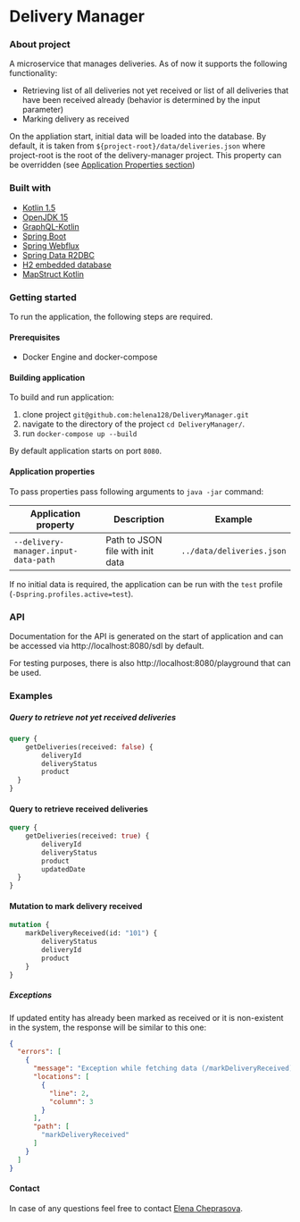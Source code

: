 # Delivery Manager

### About project
A microservice that manages deliveries. As of now it supports the following functionality:
* Retrieving list of all deliveries not yet received or list of all deliveries that have been received already 
(behavior is determined by the input parameter)
* Marking delivery as received

On the appliation start, initial data will be loaded into the database. By default, it is taken from 
`${project-root}/data/deliveries.json` where project-root is the root of the delivery-manager project. This property can be overridden (see [Application Properties section](#application-properties))

### Built with
* [Kotlin 1.5](https://kotlinlang.org/)
* [OpenJDK 15](http://openjdk.java.net/projects/jdk/15/)
* [GraphQL-Kotlin](https://opensource.expediagroup.com/graphql-kotlin/docs/)
* [Spring Boot](https://spring.io/projects/spring-boot)
* [Spring Webflux](https://docs.spring.io/spring-framework/docs/current/reference/html/web-reactive.html)
* [Spring Data R2DBC](https://spring.io/projects/spring-data-r2dbc)
* [H2 embedded database](https://www.h2database.com/html/main.html)
* [MapStruct Kotlin](https://github.com/mapstruct/mapstruct-examples/tree/master/mapstruct-kotlin)

### Getting started
To run the application, the following steps are required.

#### Prerequisites
* Docker Engine and docker-compose

#### Building application
To build and run application:
 1. clone project `git@github.com:helena128/DeliveryManager.git`
 2. navigate to the directory of the project `cd DeliveryManager/`.
 3. run `docker-compose up --build`
 
 By default application starts on port `8080`.
 
#### Application properties
To pass properties pass following arguments to `java -jar` command:

| Application property | Description | Example |
| --- | --- | --- |
| `--delivery-manager.input-data-path` | Path to JSON file with init data | `../data/deliveries.json` |

If no initial data is required, the application can be run with the `test` profile (`-Dspring.profiles.active=test`).

### API
Documentation for the API is generated on the start of application and can be accessed via http://localhost:8080/sdl 
by default. 

For testing purposes, there is also http://localhost:8080/playground that can be used.

### Examples
##### Query to retrieve not yet received deliveries
```graphql
query {
    getDeliveries(received: false) {
        deliveryId
        deliveryStatus
        product
  }
} 
```
#### Query to retrieve received deliveries
```graphql
query {
    getDeliveries(received: true) {
        deliveryId
        deliveryStatus
        product
        updatedDate
  }
}
```
#### Mutation to mark delivery received
```graphql
mutation {
    markDeliveryReceived(id: "101") {
        deliveryStatus
        deliveryId
        product
    }
}
```
##### Exceptions
If updated entity has already been marked as received or it is non-existent in the system, 
the response will be similar to this one:
```json
{
  "errors": [
    {
      "message": "Exception while fetching data (/markDeliveryReceived) : Couldn't update entity with deliveryId 101",
      "locations": [
        {
          "line": 2,
          "column": 3
        }
      ],
      "path": [
        "markDeliveryReceived"
      ]
    }
  ]
}
```

#### Contact
In case of any questions feel free to contact [Elena Cheprasova](mailto:elenatchepr@gmail.com?subject=[GitHub]).